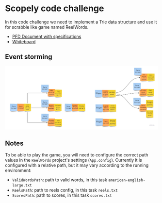 # Scopely code challenge
In this code challenge we need to implement a Trie data structure and use it for scrabble like game named ReelWords.

- [PFD Document with specifications](Scopely%20Barcelona%20Studio%20-%20Server%20Engineering%20Challenge.pdf)
- [Whiteboard](https://miro.com/welcomeonboard/MGJTODRmM3NEZ0VZZVZMSVVpblJxQk5mR1FwMUYySnExZmFPN3VFN0wwSDh1RFZ6cnlYelVkQzhkR1BueWNUZHwzNDU4NzY0NTQwNDk3ODg1NTA1fDI=?share_link_id=670345657844)

## Event storming
![Event storming](Event%20storming.jpg)

## Notes

To be able to play the game, you will need to configure the correct path values in the `ReelWords` project's settings (`App.config`). Currently it is configured with a relative path, but it may vary according to the running environment:

- `ValidWordsPath`: path to valid words, in this task `american-english-large.txt`
- `ReelsPath`: path to reels config, in this task `reels.txt`
- `ScoresPath`: path to scores, in this task `scores.txt`